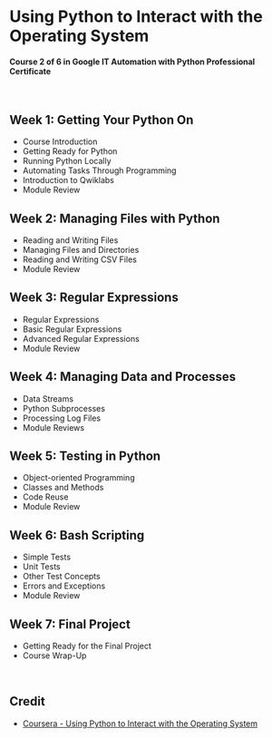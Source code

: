 # Using Python to Interact with the Operating System
#### Course 2 of 6 in Google IT Automation with Python Professional Certificate

<br>

## Week 1: Getting Your Python On
* Course Introduction
* Getting Ready for Python
* Running Python Locally
* Automating Tasks Through Programming
* Introduction to Qwiklabs
* Module Review

## Week 2: Managing Files with Python
* Reading and Writing Files
* Managing Files and Directories
* Reading and Writing CSV Files
* Module Review

## Week 3: Regular Expressions
* Regular Expressions
* Basic Regular Expressions
* Advanced Regular Expressions
* Module Review

## Week 4: Managing Data and Processes
* Data Streams
* Python Subprocesses
* Processing Log Files
* Module Reviews

## Week 5: Testing in Python
* Object-oriented Programming
* Classes and Methods
* Code Reuse
* Module Review

## Week 6: Bash Scripting
* Simple Tests
* Unit Tests
* Other Test Concepts
* Errors and Exceptions
* Module Review

## Week 7: Final Project
* Getting Ready for the Final Project
* Course Wrap-Up

<br>

## Credit
* [Coursera - Using Python to Interact with the Operating System](https://www.coursera.org/learn/python-operating-system)
